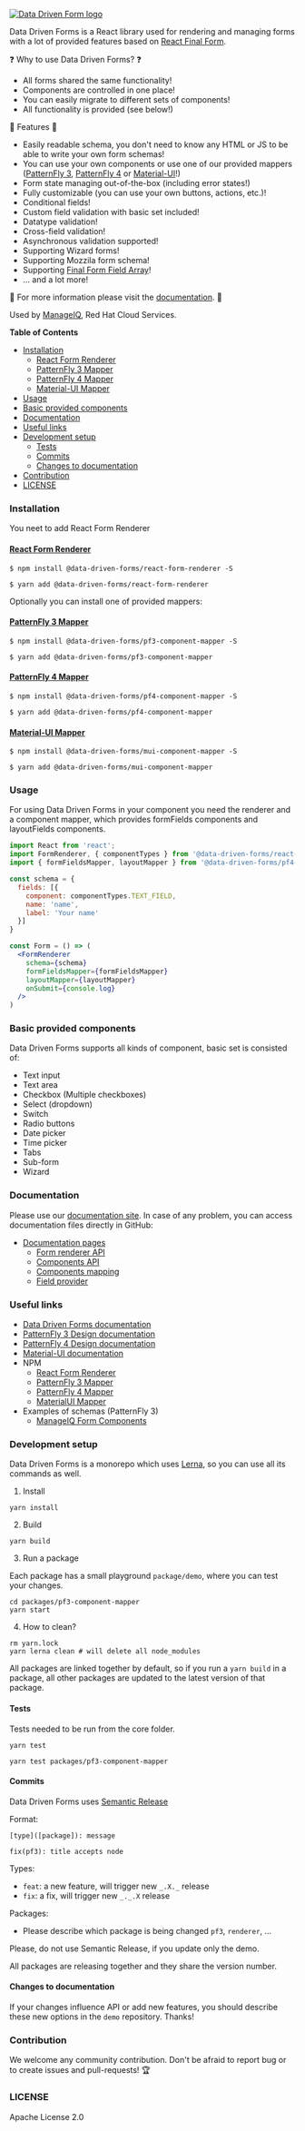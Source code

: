 [![Data Driven Form logo](images/logo.png)](https://data-driven-forms.org/)

Data Driven Forms is a React library used for rendering and managing forms with a lot of provided features based on [React Final Form](https://github.com/final-form/react-final-form).

:question: Why to use Data Driven Forms? :question:
- All forms shared the same functionality!
- Components are controlled in one place!
- You can easily migrate to different sets of components!
- All functionality is provided (see below!)

:tada: Features :tada:
- Easily readable schema, you don't need to know any HTML or JS to be able to write your own form schemas!
- You can use your own components or use one of our provided mappers ([PatternFly 3](https://patternfly-react.surge.sh/patternfly-3/index.html), [PatternFly 4](https://patternfly-react.surge.sh/patternfly-4/) or [Material-UI](https://material-ui.com/)!)
- Form state managing out-of-the-box (including error states!)
- Fully customizable (you can use your own buttons, actions, etc.)!
- Conditional fields!
- Custom field validation with basic set included!
- Datatype validation!
- Cross-field validation!
- Asynchronous validation supported!
- Supporting Wizard forms!
- Supporting Mozzila form schema!
- Supporting [Final Form Field Array](https://github.com/final-form/react-final-form-arrays)!
- ... and a lot more!

:book: For more information please visit the [documentation](https://data-driven-forms.org/). :book:

Used by [ManageIQ](http://manageiq.org/), Red Hat Cloud Services.

**Table of Contents**

- [Installation](#installation)
  - [React Form Renderer](#react-form-renderer)
  - [PatternFly 3 Mapper](#patternfly-3-mapper)
  - [PatternFly 4 Mapper](#patternfly-4-mapper)
  - [Material-UI Mapper](#material-ui-mapper)
- [Usage](#usage)
- [Basic provided components](#basic-provided-components)
- [Documentation](#documentation)
- [Useful links](#useful-links)
- [Development setup](#development-setup)
  - [Tests](#tests)
  - [Commits](#commits)
  - [Changes to documentation](#changes-to-documentation)
- [Contribution](#contribution)
- [LICENSE](#license)

### Installation

You neet to add React Form Renderer

#### [React Form Renderer](https://www.npmjs.com/package/@data-driven-forms/react-form-renderer)

```console
$ npm install @data-driven-forms/react-form-renderer -S
```

```console
$ yarn add @data-driven-forms/react-form-renderer
```

Optionally you can install one of provided mappers:

#### [PatternFly 3 Mapper](https://www.npmjs.com/package/@data-driven-forms/pf3-component-mapper)

```console
$ npm install @data-driven-forms/pf3-component-mapper -S
```

```console
$ yarn add @data-driven-forms/pf3-component-mapper
```

#### [PatternFly 4 Mapper](https://www.npmjs.com/package/@data-driven-forms/pf4-component-mapper)

```console
$ npm install @data-driven-forms/pf4-component-mapper -S
```

```console
$ yarn add @data-driven-forms/pf4-component-mapper
```

#### [Material-UI Mapper](https://www.npmjs.com/package/@data-driven-forms/mui-component-mapper)

```console
$ npm install @data-driven-forms/mui-component-mapper -S
```

```console
$ yarn add @data-driven-forms/mui-component-mapper
```

### Usage

For using Data Driven Forms in your component you need the renderer and a component mapper, which provides formFields components and layoutFields components.

```jsx
import React from 'react';
import FormRenderer, { componentTypes } from '@data-driven-forms/react-form-renderer';
import { formFieldsMapper, layoutMapper } from '@data-driven-forms/pf4-component-mapper';

const schema = {
  fields: [{
    component: componentTypes.TEXT_FIELD,
    name: 'name',
    label: 'Your name'
  }]
}

const Form = () => (
  <FormRenderer
    schema={schema}
    formFieldsMapper={formFieldsMapper}
    layoutMapper={layoutMapper}
    onSubmit={console.log}
  />
)
```

### Basic provided components

Data Driven Forms supports all kinds of component, basic set is consisted of:

- Text input
- Text area
- Checkbox (Multiple checkboxes)
- Select (dropdown)
- Switch
- Radio buttons
- Date picker
- Time picker
- Tabs
- Sub-form
- Wizard

### Documentation

Please use our [documentation site](https://data-driven-forms.org/). In case of any problem, you can access documentation files directly in GitHub:

- [Documentation pages](packages/react-renderer-demo/src/docs-components/)
  - [Form renderer API](packages/react-renderer-demo/src/docs-components/renderer-api.md)
  - [Components API](packages/react-renderer-demo/src/docs-components/component-api.md)
  - [Components mapping](packages/react-renderer-demo/src/docs-components/component-mapping.md)
  - [Field provider](packages/react-renderer-demo/src/docs-components/field-provider.md)

### Useful links

- [Data Driven Forms documentation](https://data-driven-forms.org/)
- [PatternFly 3 Design documentation](https://www.patternfly.org/v3/)
- [PatternFly 4 Design documentation](https://www.patternfly.org/v4/)
- [Material-UI documentation](https://material-ui.com/)
- NPM
  - [React Form Renderer](https://www.npmjs.com/package/@data-driven-forms/react-form-renderer)
  - [PatternFly 3 Mapper](https://www.npmjs.com/package/@data-driven-forms/pf3-component-mapper)
  - [PatternFly 4 Mapper](https://www.npmjs.com/package/@data-driven-forms/pf4-component-mapper)
  - [MaterialUI Mapper](https://www.npmjs.com/package/@data-driven-forms/mui-component-mapper)
- Examples of schemas (PatternFly 3)
  - [ManageIQ Form Components](https://github.com/ManageIQ/manageiq-ui-classic/tree/master/app/javascript/components)

### Development setup

Data Driven Forms is a monorepo which uses [Lerna](https://github.com/lerna/lerna), so you can use all its commands as well.

1. Install

```console
yarn install
```

2. Build

```console
yarn build
```

3. Run a package

Each package has a small playground `package/demo`, where you can test your changes.

```console
cd packages/pf3-component-mapper
yarn start
```

4. How to clean?

```console
rm yarn.lock
yarn lerna clean # will delete all node_modules
```

All packages are linked together by default, so if you run a `yarn build` in a package, all other packages are updated to the latest version of that package.

#### Tests

Tests needed to be run from the core folder.

```console
yarn test

yarn test packages/pf3-component-mapper
```

#### Commits

Data Driven Forms uses [Semantic Release](https://github.com/semantic-release/commit-analyzer)

Format:

```
[type]([package]): message

fix(pf3): title accepts node
```

Types:
- `feat`: a new feature, will trigger new `_.X._` release
- `fix`: a fix, will trigger new `_._.X` release

Packages:
- Please describe which package is being changed `pf3`, `renderer`, ...

Please, do not use Semantic Release, if you update only the demo.

All packages are releasing together and they share the version number.

#### Changes to documentation

If your changes influence API or add new features, you should describe these new options in the `demo` repository. Thanks!

### Contribution

We welcome any community contribution. Don't be afraid to report bug or to create issues and pull-requests! :trophy:

### LICENSE

Apache License 2.0